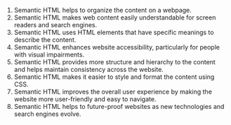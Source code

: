 

1. Semantic HTML helps to organize the content on a webpage.
2. Semantic HTML makes web content easily understandable for screen readers and search engines.
3. Semantic HTML uses HTML elements that have specific meanings to describe the content.
4. Semantic HTML enhances website accessibility, particularly for people with visual impairments.
5. Semantic HTML provides more structure and hierarchy to the content and helps maintain consistency across the website.
6. Semantic HTML makes it easier to style and format the content using CSS.
7. Semantic HTML improves the overall user experience by making the website more user-friendly and easy to navigate.
8. Semantic HTML helps to future-proof websites as new technologies and search engines evolve.